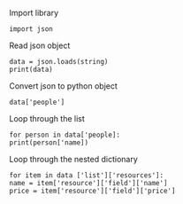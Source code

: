 Import library
```angular2html
import json
```

Read json object
```
data = json.loads(string)
print(data)
```

Convert json to python object
```angular2html
data['people']
```

Loop through the list
```angular2html
for person in data['people]:
print(person['name])
```


Loop through the nested dictionary
```angular2html
for item in data ['list']['resources']:
name = item['resource']['field']['name']
price = item['resource']['field']['price']
```
